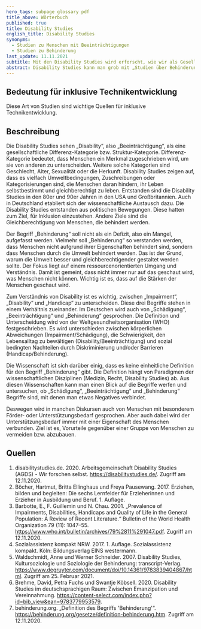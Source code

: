 ```yaml
---
hero_tags: subpage glossary pdf
title_above: Wörterbuch
published: true
title: Disability Studies
english_title: Disability Studies
synonyms:
  - Studien zu Menschen mit Beeinträchtigungen
  - Studien zu Behinderung
last_update: 11.11.2021
subtitle: Mit den Disability Studies wird erforscht, wie wir als Gesellschaft über Behinderung denken und wie wir Barrieren abbauen können, um Menschen mit Behinderungen ein gleichberechtigtes Leben zu ermöglichen
abstract: Disability Studies kann man grob mit „Studien über Behinderung“ übersetzen. Sie beschäftigen sich damit, wie eine Gesellschaft Behinderung wahrnimmt und versteht. Dabei werden die Erfahrungen von Menschen betrachtet, die eine Behinderung oder Beeinträchtigung haben. Man untersucht medizinische Aspekte, aber auch soziale, kulturelle, politische und historische Zusammenhänge. Ziel ist es, Barrieren abzubauen, damit Menschen mit einer Behinderung oder Beeinträchtigung leichter am gesellschaftlichen, kulturellen und wirtschaftlichen Leben teilnehmen können.
---
```


## Bedeutung für inklusive Technikentwicklung

Diese Art von Studien sind wichtige Quellen für inklusive Technikentwicklung.

## Beschreibung

Die Disability Studies sehen „Disability“, also „Beeinträchtigung“, als eine gesellschaftliche Differenz-Kategorie bzw. Struktur-Kategorie. Differenz-Kategorie bedeutet, dass Menschen ein Merkmal zugeschrieben wird, um sie von anderen zu unterscheiden. Weitere solche Kategorien sind Geschlecht, Alter, Sexualität oder die Herkunft. Disability Studies zeigen auf, dass es vielfach Umweltbedingungen, Zuschreibungen oder Kategorisierungen sind, die Menschen daran hindern, ihr Leben selbstbestimmt und gleichberechtigt zu leben. Entstanden sind die Disability Studies in den 80er und 90er Jahren in den USA und Großbritannien. Auch in Deutschland etabliert sich der wissenschaftliche Austausch dazu. Die Disability Studies entstanden aus politischen Bewegungen. Diese hatten zum Ziel, für Inklusion einzustehen. Andere Ziele sind die Gleichberechtigung von Menschen, die behindert werden.

Der Begriff „Behinderung“ soll nicht als ein Defizit, also ein Mangel, aufgefasst werden. Vielmehr soll „Behinderung“ so verstanden werden, dass Menschen nicht aufgrund ihrer Eigenschaften behindert sind, sondern dass Menschen durch die Umwelt behindert werden. Das ist der Grund, warum die Umwelt besser und gleichberechtigender gestaltet werden sollte. Der Fokus liegt auf einem ressourcenorientierten Umgang und Verständnis. Damit ist gemeint, dass nicht immer nur auf das geschaut wird, was Menschen nicht können. Wichtig ist es, dass auf die Stärken der Menschen geschaut wird.

Zum Verständnis von Disability ist es wichtig, zwischen „Impairment“, „Disability“ und „Handicap“ zu unterscheiden. Diese drei Begriffe stehen in einem Verhältnis zueinander. Im Deutschen wird auch von „Schädigung“, „Beeinträchtigung“ und „Behinderung“ gesprochen. Die Definition und Unterscheidung wird von der Weltgesundheitsorganisation (WHO) festgeschrieben. Es wird unterschieden zwischen körperlichen Abweichungen (Impairment/Schädigung), die Schwierigkeit, den Lebensalltag zu bewältigen (Disability/Beeinträchtigung) und sozial bedingten Nachteilen durch Diskriminierung und/oder Barrieren (Handicap/Behinderung).

Die Wissenschaft ist sich darüber einig, dass es keine einheitliche Definition für den Begriff „Behinderung“ gibt. Die Definition hängt von Paradigmen der wissenschaftlichen Disziplinen (Medizin, Recht, Disability Studies) ab. Aus diesen Wissenschaften kann man einen Blick auf die Begriffe werfen und untersuchen, ob „Schädigung“, „Beeinträchtigung“ und „Behinderung“ Begriffe sind, mit denen man etwas Negatives verbindet.

Deswegen wird in manchen Diskursen auch von Menschen mit besonderem Förder- oder Unterstützungsbedarf gesprochen. Aber auch dabei wird der Unterstützungsbedarf immer mit einer Eigenschaft des Menschen verbunden. Ziel ist es, Vorurteile gegenüber einer Gruppe von Menschen zu vermeiden bzw. abzubauen.

## Quellen

1. disabilitystudies.de. 2020. Arbeitsgemeinschaft Disability Studies (AGDS) - Wir forschen selbst. <https://disabilitystudies.de/>. Zugriff am 12.11.2020.
2. Böcher, Hartmut, Britta Ellinghaus und Freya Pausewang. 2017. Erziehen, bilden und begleiten: Die sechs Lernfelder für Erzieherinnen und Erzieher in Ausbildung und Beruf. 1. Auflage.
3. Barbotte, E., F. Guillemin und N. Chau. 2001. „Prevalence of Impairments, Disabilities, Handicaps and Quality of Life in the General Population: A Review of Recent Literature.“ Bulletin of the World Health Organization 79 (11): 1047–55. <https://www.who.int/bulletin/archives/79%2811%291047.pdf>. Zugriff am 12.11.2020.
4. Sozialassistenz kompakt NRW. 2017. 1. Auflage. Sozialassistenz kompakt. Köln: Bildungsverlag EINS westermann.
5. Waldschmidt, Anne und Werner Schneider. 2007. Disability Studies, Kultursoziologie und Soziologie der Behinderung: transcript-Verlag. <https://www.degruyter.com/document/doi/10.14361/9783839404867/html>. Zugriff am 25. Februar 2021.
6. Brehme, David, Petra Fuchs und Swantje Köbsell. 2020. Disability Studies im deutschsprachigen Raum: Zwischen Emanzipation und Vereinnahmung. <https://content-select.com/index.php?id=bib_view&ean=9783779953579>.
7. behinderung.org. „Definition des Begriffs 'Behinderung'“. <https://behinderung.org/gesetze/definition-behinderung.htm>. Zugriff am 12.11.2020.
